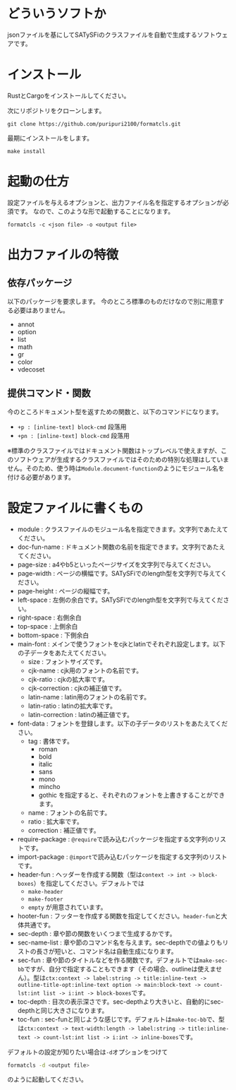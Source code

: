 # どういうソフトか

jsonファイルを基にしてSATySFiのクラスファイルを自動で生成するソフトウェアです。

# インストール

RustとCargoをインストールしてください。

次にリポジトリをクローンします。

```
git clone https://github.com/puripuri2100/formatcls.git
```

最期にインストールをします。

```
make install
```

# 起動の仕方

設定ファイルを与えるオプションと、出力ファイル名を指定するオプションが必須です。
なので、このような形で起動することになります。

```
formatcls -c <json file> -o <output file>
```

# 出力ファイルの特徴


## 依存パッケージ

以下のパッケージを要求します。
今のところ標準のものだけなので別に用意する必要はありません。

- annot
- option
- list
- math
- gr
- color
- vdecoset

## 提供コマンド・関数

今のところドキュメント型を返すための関数と、以下のコマンドになります。

- `+p : [inline-text] block-cmd` 段落用
- `+pn : [inline-text] block-cmd` 段落用

※標準のクラスファイルではドキュメント関数はトップレベルで使えますが、このソフトウェアが生成するクラスファイルではそのための特別な処理はしていません。そのため、使う時は`Module.document-function`のようにモジュール名を付ける必要があります。

# 設定ファイルに書くもの

- module : クラスファイルのモジュール名を指定できます。文字列であたえてください。
- doc-fun-name : ドキュメント関数の名前を指定できます。文字列であたえてください。
- page-size : a4やb5といったページサイズを文字列で与えてください。
- page-width : ページの横幅です。SATySFiでのlength型を文字列で与えてください。
- page-height : ページの縦幅です。
- left-space : 左側の余白です。SATySFiでのlength型を文字列で与えてください。
- right-space : 右側余白
- top-space : 上側余白
- bottom-space : 下側余白
- main-font : メインで使うフォントをcjkとlatinでそれぞれ設定します。以下の子データをあたえてください。
  - size : フォントサイズです。
  - cjk-name : cjk用のフォントの名前です。
  - cjk-ratio : cjkの拡大率です。
  - cjk-correction : cjkの補正値です。
  - latin-name : latin用のフォントの名前です。
  - latin-ratio : latinの拡大率です。
  - latin-correction : latinの補正値です。
- font-data : フォントを登録します。以下の子データのリストをあたえてください。
  - tag : 書体です。
    - roman
    - bold
    - italic
    - sans
    - mono
    - mincho
    - gothic
  を指定すると、それぞれのフォントを上書きすることができます。
  - name : フォントの名前です。
  - ratio : 拡大率です。
  - correction : 補正値です。
- require-package : `@require`で読み込むパッケージを指定する文字列のリストです。
- import-package : `@import`で読み込むパッケージを指定する文字列のリストです。
- header-fun : ヘッダーを作成する関数（型は`context -> int -> block-boxes`）を指定してください。デフォルトでは
  - `make-header`
  - `make-footer`
  - `empty`
  が用意されています。
- hooter-fun : フッターを作成する関数を指定してください。`header-fun`と大体共通です。
- sec-depth : 章や節の関数をいくつまで生成するかです。
- sec-name-list : 章や節のコマンド名を与えます。sec-depthでの値よりもリストの長さが短いと、コマンド名は自動生成になります。
- sec-fun : 章や節のタイトルなどを作る関数です。デフォルトでは`make-sec-bb`ですが、自分で指定することもできます（その場合、outlineは使えません）。型は`ctx:context -> label:string -> title:inline-text -> outline-title-opt:inline-text option -> main:block-text -> count-lst:int list -> i:int -> block-boxes`です。
- toc-depth : 目次の表示深さです。sec-depthより大きいと、自動的にsec-depthと同じ大きさになります。
- toc-fun : sec-funと同じような感じです。デフォルトは`make-toc-bb`で、型は`ctx:context -> text-width:length -> label:string -> title:inline-text -> count-lst:int list -> i:int -> inline-boxes`です。

デフォルトの設定が知りたい場合は`-d`オプションをつけて
```sh
formatcls -d <output file>
```
のように起動してください。